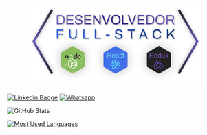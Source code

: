 <h1 align="center">
	<img alt="Bruno Futema" src="./slogan.svg" width="400px" />
</h1>

[![Linkedin Badge](https://img.shields.io/badge/-LinkedIn-blue?style=for-the-badge&logo=Linkedin&logoColor=white&link=https://www.linkedin.com/in/fagnerpsantos/)](https://www.linkedin.com/in/brunofutema/)
[![Whatsapp](https://img.shields.io/badge/WhatsApp-25D366?style=for-the-badge&logo=whatsapp&logoColor=white)](https://api.whatsapp.com/send?phone=+5511976905291)



![GitHub Stats](https://github-readme-stats.vercel.app/api?username=BrunoFutema&show_icons=true&icon_color=79ff97&bg_color=30,e96443,904e95&title_color=fff&text_color=fff)

[![Most Used Languages](https://github-readme-stats.vercel.app/api/top-langs/?username=BrunoFutema&show_icons=true&icon_color=79ff97&bg_color=30,e96443,904e95&title_color=fff&text_color=fff)](https://github.com/BrunoFutema/github-readme-stats)

<!--
### Hi there 👋

**BrunoFutema/BrunoFutema** is a ✨ _special_ ✨ repository because its `README.md` (this file) appears on your GitHub profile.

Here are some ideas to get you started:

- 🔭 I’m currently working on ...
- 🌱 I’m currently learning ...
- 👯 I’m looking to collaborate on ...
- 🤔 I’m looking for help with ...
- 💬 Ask me about ...
- 📫 How to reach me: ...
- 😄 Pronouns: ...
- ⚡ Fun fact: ...
-->
